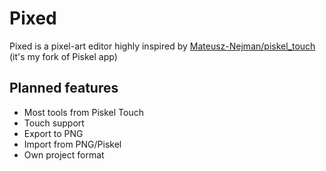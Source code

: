 Pixed
======
Pixed is a pixel-art editor highly inspired by [Mateusz-Nejman/piskel_touch](https://github.com/Mateusz-Nejman/piskel_touch) (it's my fork of Piskel app)

## Planned features
- Most tools from Piskel Touch
- Touch support
- Export to PNG
- Import from PNG/Piskel
- Own project format
